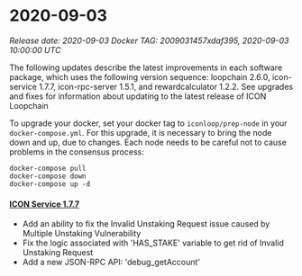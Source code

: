 # 2020-09-03

_Release date: 2020-09-03_ _Docker TAG: 2009031457xdaf395, 2020-09-03 10:00:00 UTC_

The following updates describe the latest improvements in each software package, which uses the following version sequence: loopchain 2.6.0, icon-service 1.7.7, icon-rpc-server 1.5.1, and rewardcalculator 1.2.2. See upgrades and fixes for information about updating to the latest release of ICON Loopchain

To upgrade your docker, set your docker tag to `iconloop/prep-node` in your `docker-compose.yml`. For this upgrade, it is necessary to bring the node down and up, due to changes. Each node needs to be careful not to cause problems in the consensus process:

```text
docker-compose pull
docker-compose down
docker-compose up -d
```

#### [**ICON Service 1.7.7**](https://github.com/icon-project/icon-service/releases/tag/1.7.7)

* Add an ability to fix the Invalid Unstaking Request issue caused by Multiple Unstaking Vulnerability
* Fix the logic associated with 'HAS\_STAKE' variable to get rid of Invalid Unstaking Request
* Add a new JSON-RPC API: 'debug\_getAccount'

